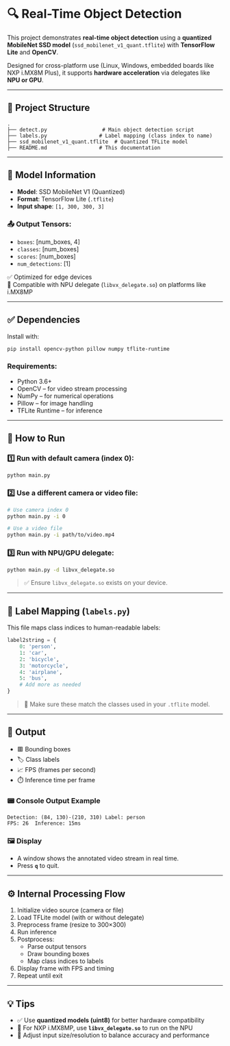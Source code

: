 # 🔍 Real-Time Object Detection

This project demonstrates **real-time object detection** using a **quantized MobileNet SSD model** (`ssd_mobilenet_v1_quant.tflite`) with **TensorFlow Lite** and **OpenCV**.

Designed for cross-platform use (Linux, Windows, embedded boards like NXP i.MX8M Plus), it supports **hardware acceleration** via delegates like **NPU or GPU**.

---

## 📁 Project Structure

```
.
├── detect.py                  # Main object detection script  
├── labels.py                 # Label mapping (class index to name)  
├── ssd_mobilenet_v1_quant.tflite  # Quantized TFLite model  
├── README.md                 # This documentation
```

---

## 🧠 Model Information

- **Model**: SSD MobileNet V1 (Quantized)  
- **Format**: TensorFlow Lite (`.tflite`)  
- **Input shape**: `[1, 300, 300, 3]`

### 📤 Output Tensors:
- `boxes`: [num_boxes, 4]  
- `classes`: [num_boxes]  
- `scores`: [num_boxes]  
- `num_detections`: [1]  

✅ Optimized for edge devices  
🧠 Compatible with NPU delegate (`libvx_delegate.so`) on platforms like i.MX8MP

---

## ✅ Dependencies

Install with:

```bash
pip install opencv-python pillow numpy tflite-runtime
```

### Requirements:
- Python 3.6+
- OpenCV – for video stream processing
- NumPy – for numerical operations
- Pillow – for image handling
- TFLite Runtime – for inference

---

## 🚀 How to Run

### 1️⃣ Run with default camera (index 0):

```bash
python main.py
```

### 2️⃣ Use a different camera or video file:

```bash
# Use camera index 0
python main.py -i 0

# Use a video file
python main.py -i path/to/video.mp4
```

### 3️⃣ Run with NPU/GPU delegate:

```bash
python main.py -d libvx_delegate.so
```

> ✅ Ensure `libvx_delegate.so` exists on your device.

---

## 📝 Label Mapping (`labels.py`)

This file maps class indices to human-readable labels:

```python
label2string = {
    0: 'person',
    1: 'car',
    2: 'bicycle',
    3: 'motorcycle',
    4: 'airplane',
    5: 'bus',
    # Add more as needed
}
```

> 🔁 Make sure these match the classes used in your `.tflite` model.

---

## 🎯 Output

- 🟥 Bounding boxes  
- 🏷️ Class labels  
- 📈 FPS (frames per second)  
- ⏱️ Inference time per frame  

### 📟 Console Output Example

```text
Detection: (84, 130)-(210, 310) Label: person
FPS: 26  Inference: 15ms
```

### 🖼️ Display

- A window shows the annotated video stream in real time.
- Press **`q`** to quit.

---

## ⚙️ Internal Processing Flow

1. Initialize video source (camera or file)
2. Load TFLite model (with or without delegate)
3. Preprocess frame (resize to 300×300)
4. Run inference
5. Postprocess:
   - Parse output tensors
   - Draw bounding boxes
   - Map class indices to labels
6. Display frame with FPS and timing
7. Repeat until exit

---

## 💡 Tips

- ✅ Use **quantized models (uint8)** for better hardware compatibility
- 🚀 For NXP i.MX8MP, use **`libvx_delegate.so`** to run on the NPU
- 📏 Adjust input size/resolution to balance accuracy and performance
